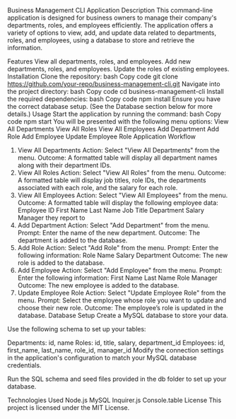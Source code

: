 Business Management CLI Application
Description
This command-line application is designed for business owners to manage their company's departments, roles, and employees efficiently. The application offers a variety of options to view, add, and update data related to departments, roles, and employees, using a database to store and retrieve the information.

Features
View all departments, roles, and employees.
Add new departments, roles, and employees.
Update the roles of existing employees.
Installation
Clone the repository:
bash
Copy code
git clone https://github.com/your-repo/business-management-cli.git
Navigate into the project directory:
bash
Copy code
cd business-management-cli
Install the required dependencies:
bash
Copy code
npm install
Ensure you have the correct database setup. (See the Database section below for more details.)
Usage
Start the application by running the command:
bash
Copy code
npm start
You will be presented with the following menu options:
View All Departments
View All Roles
View All Employees
Add Department
Add Role
Add Employee
Update Employee Role
Application Workflow
1. View All Departments
Action: Select "View All Departments" from the menu.
Outcome: A formatted table will display all department names along with their department IDs.
2. View All Roles
Action: Select "View All Roles" from the menu.
Outcome: A formatted table will display job titles, role IDs, the departments associated with each role, and the salary for each role.
3. View All Employees
Action: Select "View All Employees" from the menu.
Outcome: A formatted table will display the following employee data:
Employee ID
First Name
Last Name
Job Title
Department
Salary
Manager they report to
4. Add Department
Action: Select "Add Department" from the menu.
Prompt: Enter the name of the new department.
Outcome: The department is added to the database.
5. Add Role
Action: Select "Add Role" from the menu.
Prompt: Enter the following information:
Role Name
Salary
Department
Outcome: The new role is added to the database.
6. Add Employee
Action: Select "Add Employee" from the menu.
Prompt: Enter the following information:
First Name
Last Name
Role
Manager
Outcome: The new employee is added to the database.
7. Update Employee Role
Action: Select "Update Employee Role" from the menu.
Prompt: Select the employee whose role you want to update and choose their new role.
Outcome: The employee’s role is updated in the database.
Database Setup
Create a MySQL database to store your data.

Use the following schema to set up your tables:

Departments: id, name
Roles: id, title, salary, department_id
Employees: id, first_name, last_name, role_id, manager_id
Modify the connection settings in the application's configuration to match your MySQL database credentials.

Run the SQL schema and seed files provided in the db folder to set up your database.

Technologies Used
Node.js
MySQL
Inquirer.js
Console.table
License
This project is licensed under the MIT License.

